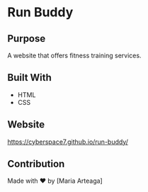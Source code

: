 # Run Buddy

## Purpose
A website that offers fitness training services.

## Built With
* HTML
* CSS

## Website
https://cyberspace7.github.io/run-buddy/

## Contribution
Made with ❤️ by [Maria Arteaga]
